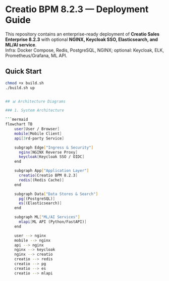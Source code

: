 # Creatio BPM 8.2.3 — Deployment Guide

This repository contains an enterprise-ready deployment of **Creatio Sales Enterprise 8.2.3** with optional **NGINX, Keycloak SSO, Elasticsearch, and ML/AI service**.  
Infra: Docker Compose, Redis, PostgreSQL, NGINX; optional: Keycloak, ELK, Prometheus/Grafana, ML API.

## Quick Start

```bash
chmod +x build.sh
./build.sh up


## 📊 Architecture Diagrams

### 1. System Architecture

```mermaid
flowchart TB
    user[User / Browser]
    mobile[Mobile Client]
    api[3rd-party Service]

    subgraph Edge["Ingress & Security"]
      nginx[NGINX Reverse Proxy]
      keycloak[Keycloak SSO / OIDC]
    end

    subgraph App["Application Layer"]
      creatio[Creatio BPM 8.2.3]
      redis[(Redis Cache)]
    end

    subgraph Data["Data Stores & Search"]
      pg[(PostgreSQL)]
      es[(Elasticsearch)]
    end

    subgraph ML["ML/AI Services"]
      mlapi[ML API (Python/FastAPI)]
    end

    user --> nginx
    mobile --> nginx
    api --> nginx
    nginx --> keycloak
    nginx --> creatio
    creatio --> redis
    creatio --> pg
    creatio --> es
    creatio --> mlapi
